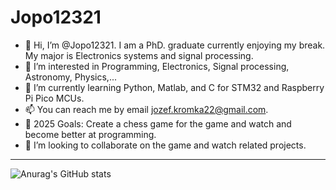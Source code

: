 # Jopo12321
- 👋 Hi, I’m @Jopo12321. I am a PhD. graduate currently enjoying my break. My major is Electronics systems and signal processing. 
- 👀 I’m interested in Programming, Electronics, Signal processing, Astronomy, Physics,...
- 🌱 I’m currently learning Python, Matlab, and C for STM32 and Raspberry Pi Pico MCUs.
- 📫 You can reach me by email jozef.kromka22@gmail.com.
- 🥅 2025 Goals: Create a chess game for the game and watch and become better at programming.
- 💞️ I’m looking to collaborate on the game and watch related projects.

---

![Anurag's GitHub stats](https://github-readme-stats.vercel.app/api?username=Jopo12321&count_private=true&show_icons=true&theme=dark)

<!---
Jopo12321/Jopo12321 is a ✨ special ✨ repository because its `README.md` (this file) appears on your GitHub profile.
You can click the Preview link to take a look at your changes.
--->
<!---
- 💞️ I’m looking to collaborate on ...
---> 
